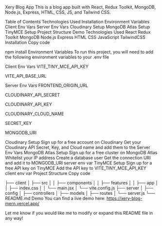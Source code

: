 Xery Blog App
This is a blog app built with React, Redux Toolkit, MongoDB, Node.js, Express, HTML, CSS, JS, and Tailwind CSS.

Table of Contents
Technologies Used
Installation
Environment Variables
Client Env Vars
Server Env Vars
Cloudinary Setup
MongoDB Atlas Setup
TinyMCE Setup
Project Structure
Demo
Technologies Used
React
Redux Toolkit
MongoDB
Node.js
Express
HTML
CSS
JavaScript
TailwindCSS
Installation
Copy code

npm install
Environment Variables
To run this project, you will need to add the following environment variables to your .env file

Client Env Vars
VITE_TINY_MCE_API_KEY

VITE_API_BASE_URL

Server Env Vars
FRONTEND_ORIGIN_URL

CLOUDINARY_API_SECRET

CLOUDINARY_API_KEY

CLOUDINARY_CLOUD_NAME

SECRET_KEY

MONGODB_URI

Cloudinary Setup
Sign up for a free account on Cloudinary
Get your Cloudinary API Secret, Key, and Cloud name and add them to the Server Env Vars
MongoDB Atlas Setup
Sign up for a free cluster on MongoDB Atlas
Whitelist your IP address
Create a database user
Get the connection URI and add it to MONGODB_URI server env var
TinyMCE Setup
Sign up for a free API key on TinyMCE
Add the API key to VITE_TINY_MCE_API_KEY client env var
Project Structure
Copy code

├── client 
│   ├── src 
│   │   ├── components
│   │   ├── features
│   │   ├── app
│   │   ├── index.css
│   │   └── main.jsx
│   └── vite.config.js
├── server
│   ├── config
│   ├── controllers
│   ├── models
│   ├── routes
│   └── server.js
└── README.md
Demo
You can find a live demo here: https://xery-blog-mern.vercel.app/

Let me know if you would like me to modify or expand this README file in any way!
